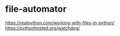 # file-automator

https://realpython.com/working-with-files-in-python/
https://pythonhosted.org/watchdog/
